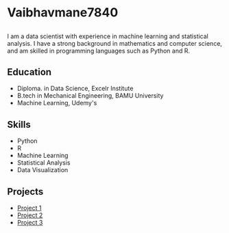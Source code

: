<!DOCTYPE html>
<html>
  <head>
    <title>Data Scientist Profile</title>
  </head>
  <body>
    <h1>Vaibhavmane7840</h1>
    <h2></h2>
    <p>I am a data scientist with experience in machine learning and statistical analysis. I have a strong background in mathematics and computer science, and am skilled in programming languages such as Python and R.</p>
    <h2>Education</h2>
    <ul>
      <li>Diploma. in Data Science, Excelr Institute </li>
      <li>B.tech in Mechanical Engineering, BAMU University</li>
      <li> Machine Learning, Udemy's </li>
    </ul>
    <h2>Skills</h2>
    <ul>
      <li>Python</li>
      <li>R</li>
      <li>Machine Learning</li>
      <li>Statistical Analysis</li>
      <li>Data Visualization</li>
    </ul>
    <h2>Projects</h2>
    <ul>
      <li><a href="https://github.com/username/project1">Project 1</a></li>
      <li><a href="https://github.com/username/project2">Project 2</a></li>
      <li><a href="https://github.com/username/project3">Project 3</a></li>
    </ul>
  </body>
</html>

